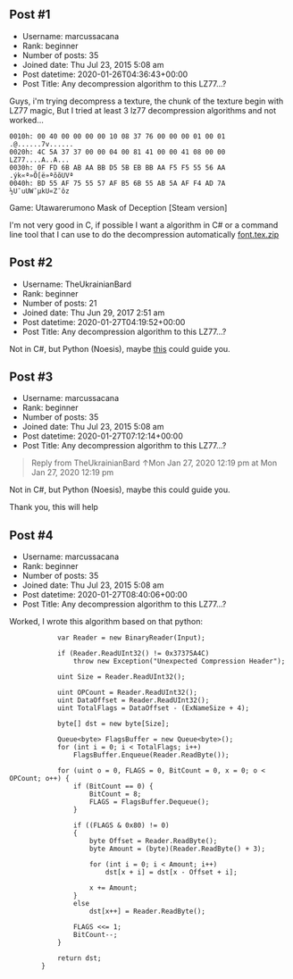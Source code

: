 ## Post #1
- Username: marcussacana
- Rank: beginner
- Number of posts: 35
- Joined date: Thu Jul 23, 2015 5:08 am
- Post datetime: 2020-01-26T04:36:43+00:00
- Post Title: Any decompression algorithm to this LZ77...?

Guys, i'm trying decompress a texture, the chunk of the texture begin with LZ77 magic,
But I tried at least 3 lz77 decompression algorithms and not worked...


```
0010h: 00 40 00 00 00 00 10 08 37 76 00 00 00 01 00 01  .@......7v...... 
0020h: 4C 5A 37 37 00 00 04 00 81 41 00 00 41 08 00 00  LZ77....A..A... 
0030h: 0F FD 6B AB AA BB D5 5B EB BB AA F5 F5 55 56 AA  .ýk«ª»Õ[ë»ªõõUVª 
0040h: BD 55 AF 75 55 57 AF B5 6B 55 AB 5A AF F4 AD 7A  ½U¯uUW¯µkU«Z¯ô­z 
```


Game: Utawarerumono Mask of Deception [Steam version]

I'm not very good in C, if possible I want a algorithm in C# or a command line tool that I can use to do the decompression automatically
[font.tex.zip](https://xentaxbackup.github.io/file/17420_font.tex.zip)
## Post #2
- Username: TheUkrainianBard
- Rank: beginner
- Number of posts: 21
- Joined date: Thu Jun 29, 2017 2:51 am
- Post datetime: 2020-01-27T04:19:52+00:00
- Post Title: Any decompression algorithm to this LZ77...?

Not in C#, but Python (Noesis), maybe [this](https://forum.xentax.com/viewtopic.php?p=148642#p148642) could guide you.
## Post #3
- Username: marcussacana
- Rank: beginner
- Number of posts: 35
- Joined date: Thu Jul 23, 2015 5:08 am
- Post datetime: 2020-01-27T07:12:14+00:00
- Post Title: Any decompression algorithm to this LZ77...?

> Reply from TheUkrainianBard ↑Mon Jan 27, 2020 12:19 pm at Mon Jan 27, 2020 12:19 pm
>
> 
Not in C#, but Python (Noesis), maybe this could guide you.

Thank you, this will help
## Post #4
- Username: marcussacana
- Rank: beginner
- Number of posts: 35
- Joined date: Thu Jul 23, 2015 5:08 am
- Post datetime: 2020-01-27T08:40:06+00:00
- Post Title: Any decompression algorithm to this LZ77...?

Worked, I wrote this algorithm based on that python:

```
            var Reader = new BinaryReader(Input);

            if (Reader.ReadUInt32() != 0x37375A4C)
                throw new Exception("Unexpected Compression Header");

            uint Size = Reader.ReadUInt32();

            uint OPCount = Reader.ReadUInt32();
            uint DataOffset = Reader.ReadUInt32();
            uint TotalFlags = DataOffset - (ExNameSize + 4);

            byte[] dst = new byte[Size];

            Queue<byte> FlagsBuffer = new Queue<byte>();
            for (int i = 0; i < TotalFlags; i++)
                FlagsBuffer.Enqueue(Reader.ReadByte());

            for (uint o = 0, FLAGS = 0, BitCount = 0, x = 0; o < OPCount; o++) { 
                if (BitCount == 0) {
                    BitCount = 8;
                    FLAGS = FlagsBuffer.Dequeue();
                }

                if ((FLAGS & 0x80) != 0)
                {
                    byte Offset = Reader.ReadByte();
                    byte Amount = (byte)(Reader.ReadByte() + 3);

                    for (int i = 0; i < Amount; i++)
                        dst[x + i] = dst[x - Offset + i];

                    x += Amount;
                }
                else
                    dst[x++] = Reader.ReadByte();

                FLAGS <<= 1;
                BitCount--;
            }

            return dst;
        }
```
